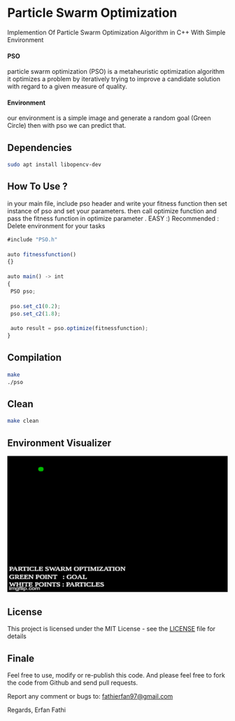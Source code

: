 # Particle Swarm Optimization

Implemention Of Particle Swarm Optimization Algorithm in C++ With Simple Environment

#### PSO

particle swarm optimization (PSO) is a metaheuristic optimization algorithm
it optimizes a problem by iteratively trying to improve a candidate solution
with regard to a given measure of quality.

#### Environment

our environment is a simple image and generate a random goal (Green Circle)
then with pso we can predict that.

## Dependencies

```bash
sudo apt install libopencv-dev
```
## How To Use ?
in your main file, include pso header and write your fitness function
then set instance of pso and set your parameters. then call optimize 
function and pass the fitness function in optimize parameter . EASY :)
Recommended : Delete environment for your tasks

```javascript
#include "PSO.h"

auto fitnessfunction()
{}

auto main() -> int
{
 PSO pso;

 pso.set_c1(0.2);
 pso.set_c2(1.8);

 auto result = pso.optimize(fitnessfunction);
}
```

## Compilation

```bash
make
./pso
```

## Clean

```bash
make clean
```

## Environment Visualizer

<p align="center">
<img src = "https://github.com/ErfanFathi/pso/blob/master/Utils/::O.gif"</img>
</p>

## License

This project is licensed under the MIT License - see the [LICENSE](LICENSE) file for details

## Finale

Feel free to use, modify or re-publish this code. And please feel free to fork the code 
from Github and send pull requests.

Report any comment or bugs to:
fathierfan97@gmail.com

Regards,
Erfan Fathi

